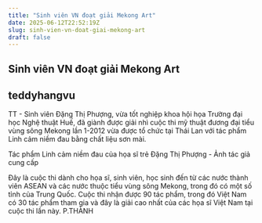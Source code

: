 ```yaml
---
title: "Sinh viên VN đoạt giải Mekong Art"
date: 2025-06-12T22:52:19Z
slug: sinh-vien-vn-doat-giai-mekong-art
draft: false
---
```


## Sinh viên VN đoạt giải Mekong Art

## teddyhangvu

TT - Sinh viên Đặng Thị Phượng, vừa tốt nghiệp khoa hội họa Trường đại học Nghệ thuật Huế, đã giành được giải nhì cuộc thi mỹ thuật đương đại tiểu vùng sông Mekong lần 1-2012 vừa được tổ chức tại Thái Lan với tác phẩm Linh cảm niềm đau bằng chất liệu sơn mài.
 

Tác phẩm Linh cảm niềm đau của họa sĩ trẻ Đặng Thị Phượng - Ảnh tác giả cung cấp 
 
Đây là cuộc thi dành cho họa sĩ, sinh viên, học sinh đến từ các nước thành viên ASEAN và các nước thuộc tiểu vùng sông Mekong, trong đó có một số tỉnh của Trung Quốc.
Cuộc thi nhận được 90 tác phẩm, trong đó Việt Nam có 30 tác phẩm tham gia và đây là giải cao nhất của các họa sĩ Việt Nam tại cuộc thi lần này.
P.THÀNH